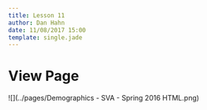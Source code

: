 ```yaml
---
title: Lesson 11
author: Dan Hahn
date: 11/08/2017 15:00
template: single.jade
---
```


# View Page

![](../pages/Demographics - SVA - Spring 2016 HTML.png)
